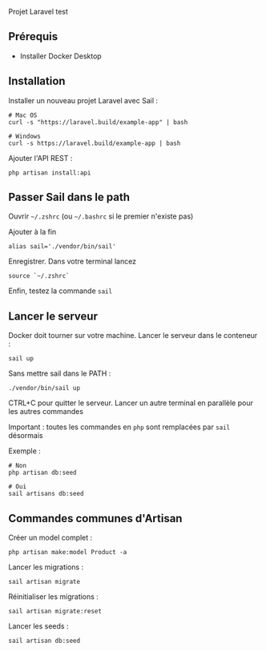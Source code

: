 Projet Laravel test


## Prérequis 

- Installer Docker Desktop

## Installation

Installer un nouveau projet Laravel avec Sail :
```
# Mac OS
curl -s "https://laravel.build/example-app" | bash

# Windows
curl -s https://laravel.build/example-app | bash
```

Ajouter l'API REST :
```
php artisan install:api
```

## Passer Sail dans le path

Ouvrir `~/.zshrc` (ou `~/.bashrc` si le premier n'existe pas)

Ajouter à la fin 
```
alias sail='./vendor/bin/sail' 
```

Enregistrer. 
Dans votre terminal lancez 
```
source `~/.zshrc`
```

Enfin, testez la commande `sail`

## Lancer le serveur

Docker doit tourner sur votre machine.
Lancer le serveur dans le conteneur :

```
sail up
```

Sans mettre sail dans le PATH :
```
./vendor/bin/sail up
```

CTRL+C pour quitter le serveur.
Lancer un autre terminal en parallèle pour les autres commandes

Important : toutes les commandes en `php` sont remplacées par `sail` désormais

Exemple :

```
# Non
php artisan db:seed

# Oui
sail artisans db:seed
```

## Commandes communes d'Artisan

Créer un model complet :
```
php artisan make:model Product -a 
```

Lancer les migrations : 
```
sail artisan migrate
```

Réinitialiser les migrations : 
```
sail artisan migrate:reset
```

Lancer les seeds :
```
sail artisan db:seed
```